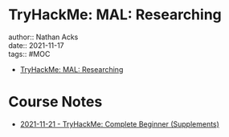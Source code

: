 # TryHackMe: MAL: Researching

author:: Nathan Acks  
date:: 2021-11-17  
tags:: #MOC

* [TryHackMe: MAL: Researching](https://tryhackme.com/room/malresearching)

# Course Notes

* [2021-11-21 - TryHackMe: Complete Beginner (Supplements)](../log/2021-11-21-tryhackme-complete-beginner-supplements.md)
